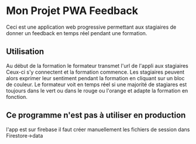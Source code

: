 # Mon Projet PWA Feedback

Ceci est une application web progressive permettant aux stagiaires de donner un feedback en temps réel pendant une formation.

## Utilisation
Au début de la formation le formateur transmet l'url de l'appli aux stagiaires
Ceux-ci s'y connectent et la formation commence. Les stagiaires peuvent alors exprimer leur sentiment pendant la formation en cliquant sur un bloc de couleur.
Le formateur voit en temps réel si une majorité de stagiares est toujours dans le vert ou dans le rouge ou l'orange et adapte la formation en fonction.


## Ce programme n'est pas à utiliser en production ##
l'app est sur firebase
il faut créer manuellement les fichiers de session dans Firestore->data